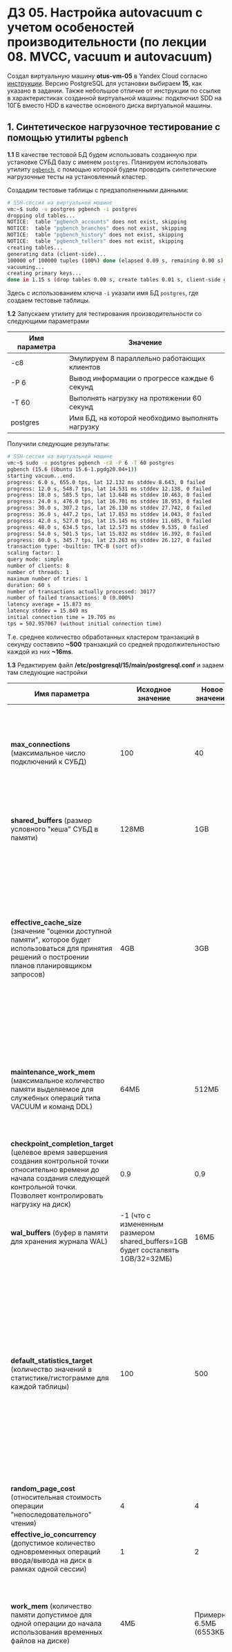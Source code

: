 # ДЗ 05. Настройка autovacuum с учетом особеностей производительности (по лекции 08. MVCC, vacuum и autovacuum)

Создал виртуальную машину **otus-vm-05** в Yandex Cloud согласно [инструкции](../00.Common/01.YC_start.md). Версию PostgreSQL для установки выбираем **15**, как указано в задании. Также небольшое отличие от инструкции по ссылке в характеристиках созданной виртуальной машины: подключил SDD на 10ГБ вместо HDD в качестве основного диска виртуальной машины.

## 1. Синтетическое нагрузочное тестирование с помощью утилиты `pgbench`

**1.1** В качестве тестовой БД будем использовать созданную при установке СУБД базу с именем `postgres`. Планируем использовать утилиту [`pgbench`](https://www.postgresql.org/docs/15/pgbench.html), с помощью которой будем проводить синтетические нагрузочные тесты на установленный кластер.

Создадим тестовые таблицы с предзаполненными данными:

```bash
# SSH-сессия на виртуальной машине
vm:~$ sudo -u postgres pgbench -i postgres
dropping old tables...
NOTICE:  table "pgbench_accounts" does not exist, skipping
NOTICE:  table "pgbench_branches" does not exist, skipping
NOTICE:  table "pgbench_history" does not exist, skipping
NOTICE:  table "pgbench_tellers" does not exist, skipping
creating tables...
generating data (client-side)...
100000 of 100000 tuples (100%) done (elapsed 0.09 s, remaining 0.00 s)
vacuuming...
creating primary keys...
done in 1.15 s (drop tables 0.00 s, create tables 0.01 s, client-side generate 0.12 s, vacuum 0.04 s, primary keys 0.99 s).
```

Здесь с использованием ключа `-i` указали имя БД `postgres`, где создаем тестовые таблицы.

**1.2** Запускаем утилиту для тестирования производительности со следующими параметрами

| Имя параметра | Значение |
|---------------|----------|
|-с8| Эмулируем 8 параллельно работающих клиентов |
|-P 6| Вывод информации о прогрессе каждые 6 секунд|
|-T 60| Выполнять нагрузку на протяжении 60 секунд||
|postgres| Имя БД, на которой необходимо выполнять нагрузку|

Получили следующие результаты:

```bash
# SSH-сессия на виртуальной машине
vm:~$ sudo -u postgres pgbench -c8 -P 6 -T 60 postgres
pgbench (15.6 (Ubuntu 15.6-1.pgdg20.04+1))
starting vacuum...end.
progress: 6.0 s, 655.0 tps, lat 12.132 ms stddev 8.643, 0 failed
progress: 12.0 s, 548.7 tps, lat 14.531 ms stddev 12.138, 0 failed
progress: 18.0 s, 585.5 tps, lat 13.648 ms stddev 10.463, 0 failed
progress: 24.0 s, 476.0 tps, lat 16.701 ms stddev 18.953, 0 failed
progress: 30.0 s, 307.2 tps, lat 26.130 ms stddev 27.742, 0 failed
progress: 36.0 s, 447.2 tps, lat 17.853 ms stddev 14.043, 0 failed
progress: 42.0 s, 527.0 tps, lat 15.145 ms stddev 11.685, 0 failed
progress: 48.0 s, 634.5 tps, lat 12.573 ms stddev 9.535, 0 failed
progress: 54.0 s, 501.5 tps, lat 15.832 ms stddev 16.392, 0 failed
progress: 60.0 s, 345.7 tps, lat 23.263 ms stddev 26.127, 0 failed
transaction type: <builtin: TPC-B (sort of)>
scaling factor: 1
query mode: simple
number of clients: 8
number of threads: 1
maximum number of tries: 1
duration: 60 s
number of transactions actually processed: 30177
number of failed transactions: 0 (0.000%)
latency average = 15.873 ms
latency stddev = 15.849 ms
initial connection time = 19.705 ms
tps = 502.957067 (without initial connection time)
```

Т.е. среднее количество обработанных кластером транзакций в секунду составило **~500** транзакций со средней продолжительностью каждой из них **~16ms**.

**1.3** Редактируем файл **/etc/postgresql/15/main/postgresql.conf** и задаем там следующие настройки

|Имя параметра|Исходное значение|Новое значение|Комментарий|
|-|-|-|-|
|**max_connections** (максимальное число подключений к СУБД)|100|40|Учитывая, что мы планируем в нашем тесте эмулировать не более 8 подключений, то данная настройка не должна повлиять на производительность кластера в рамках наших испытаний|
|**shared_buffers** (размер условного "кеша" СУБД в памяти)|128MB|1GB|Как и предлагается в [документации](https://www.postgresql.org/docs/15/runtime-config-resource.html#GUC-SHARED-BUFFERS) выставляем значение в 25% от доступной памяти сервера |
|**effective_cache_size** (значение "оценки доступной памяти", которое будет использоваться для принятия решений о построении планов планировщиком запросов)|4GB|3GB|Насколько я понимаю, логика здесь выставить значение *<память сервера> - <размер shared_buffers>*, чтобы планировщик предполагал, что для выполнения запросов у него есть 3GB памяти и не приходилось уходить в swap при выполнении запросов. Однако не уверен, что в масштабах нашего синтетического теста это даст какой-либо эффект|
|**maintenance_work_mem** (максимальное количество памяти выделяемое для служебных операций типа VACUUM и команд DDL)|64МБ|512МБ|В нашем тесте будет активно использоваться автовакуум, потому, думаю, увеличение данного параметра позволит кластеру более полно использовать доступные ресурсы сервера|
|**checkpoint_completion_target** (целевое время завершения создания контрольной точки относительно времени до начала создания следующей контрольной точки. Позволяет контролировать нагрузку на диск)|0.9|0.9||
|**wal_buffers** (буфер в памяти для хранения журнала WAL)|-1 (что с измененным размером shared_buffers=1GB будет состалвять 1GB/32=32МБ)|16МБ|Сложно сказать почему в нашей ситуации оставить значение по умолчанию не будет верным решением|
|**default_statistics_target** (количество значений в статистике/гистограмме для каждой таблицы)|100|500|Повышение значения по умолчанию в 5 раз, согласно [документации](https://www.postgresql.org/docs/current/runtime-config-query.html#GUC-DEFAULT-STATISTICS-TARGET) может несколько замедлить команду `ANALYZE` но должно позволить хранить в статистике большее количество записей с меньшим шагом, что может позволить планировщику запросов строить более точный план на основе этой информации. Не уверен, что на объемах в 100 000 строк в нашем синтетическом тесте эти изменения как-то проявят себя|
|**random_page_cost** (относительная стоимость операции "непоследовательного" чтения)|4|4||
|**effective_io_concurrency** (допустимое количество одновременных операций ввода/вывода на диск в рамках одной сессии)|1|2||
|**work_mem** (количество памяти допустимое для одной операции до начала использования временных файлов на диске)|4МБ|Примерно 6.5МБ (6553КБ)|В полтора раза увеличили параметр, что, учитывая параллельную работу не более 8 процессов в рамках нашего синтетического теста, может быть полезным|
|**min_wal_size** (минимальный размер WAL файла)|80МБ|4ГБ|Имеет смысл, чтобы заранее зарезервировать место на диске и снизить необходимость часто переключаться на поиск и выделение дополнительного места на диске под нагрузкой|
|**max_wal_size** (максимальный размер WAL файла)|1ГБ|16ГБ|Выглядит, что несколько рискованное изменение учитывая конфигурацию сервера с 10ГБ дискового пространства. Т.е. потенциально может произойти ситуация, когда место на нашем сервере закончится|

> [!NOTE]
> Я выполнял изменения напрямую в файле конфигурации **postgresql.conf**, однако возможно было также вынести только необходимые параметры в отдельный файл и воспользовальзоваться параметром `include_dir = <путь до папки с файлами конфигурации>` (см. https://www.postgresql.org/docs/15/config-setting.html), чтобы не редактировать каджый раз большой файл со всеми настройками.

**1.4** Повторно запускаем утилиту с теми же параметрами, что и на шаге **1.2**

```bash
# SSH-сессия на виртуальной машине
vm:~$ sudo -u postgres pgbench -c8 -P 6 -T 60 postgres
pgbench (15.6 (Ubuntu 15.6-1.pgdg20.04+1))
starting vacuum...end.
progress: 6.0 s, 490.3 tps, lat 16.146 ms stddev 16.918, 0 failed
progress: 12.0 s, 417.2 tps, lat 19.219 ms stddev 18.779, 0 failed
progress: 18.0 s, 646.3 tps, lat 12.360 ms stddev 8.716, 0 failed
progress: 24.0 s, 538.0 tps, lat 14.823 ms stddev 11.551, 0 failed
progress: 30.0 s, 586.5 tps, lat 13.618 ms stddev 10.134, 0 failed
progress: 36.0 s, 500.8 tps, lat 15.807 ms stddev 16.992, 0 failed
progress: 42.0 s, 401.0 tps, lat 20.083 ms stddev 23.862, 0 failed
progress: 48.0 s, 543.2 tps, lat 14.679 ms stddev 11.303, 0 failed
progress: 54.0 s, 424.5 tps, lat 18.797 ms stddev 15.087, 0 failed
progress: 60.0 s, 639.8 tps, lat 12.511 ms stddev 9.266, 0 failed
transaction type: <builtin: TPC-B (sort of)>
scaling factor: 1
query mode: simple
number of clients: 8
number of threads: 1
maximum number of tries: 1
duration: 60 s
number of transactions actually processed: 31134
number of failed transactions: 0 (0.000%)
latency average = 15.386 ms
latency stddev = 14.536 ms
initial connection time = 19.270 ms
tps = 518.844648 (without initial connection time)
```

Выдало значение в **518** транзакций в секунду (словно бы в рамках погрешности, честно говоря, но на 20 транзакций больше). Повторные попытки выполнения без изменения настроек подтвердили, что это действительно была погрешность и средняя пропускная способность не изменилась и составляет 500 транзакций в секунду.
Более того попробовал использовать параметры с сайла [pgconfig.org](https://www.pgconfig.org/#/?max_connections=100&pg_version=15&environment_name=WEB&total_ram=4&cpus=2&drive_type=SSD&arch=x86-64&os_type=linux) с учетом характеристик созданного нами сервера, и так же не получил никаких изменений :confused:

## 2. Эксперименты с `autovacuum`

**2.1** Создаем таблицу для тестирования с одним текстовым полем. Поле заполним одним миллионом строк со строковым представлением случайного uuid в качестве значения. Для создания случайного uuid будем использовать функцию `gen_random_uuid()`

```sql
-- Утилита psql (пользователь postgres)
postgres=# create table t1 (c1 varchar(100));
CREATE TABLE
postgres=# insert into t1 (c1)
postgres-# select replace(gen_random_uuid()::text, '-', '')
postgres-# from generate_series(1, 1000000);
INSERT 0 1000000
```

**2.2** Проверим размер файла для созданной таблицы. Для этого получим информацию о **oid** базы данных и имени файла таблицы

```sql
-- Утилита psql (пользователь postgres)
postgres=# select oid, datname from pg_database;
 oid |  datname
-----+-----------
   5 | postgres
   1 | template1
   4 | template0
(3 rows)

postgres=# postgres=# select relname, relfilenode, reltoastrelid from pg_class where relname = 't1';
 relname | relfilenode | reltoastrelid
---------+-------------+---------------
 t1      |       16669 |             0
(1 row)
```

Исходя из полученных значений проверяем размер файла по пути `/var/lib/postgresql/15/main/base/5/16669`

```bash
# SSH-сессия на виртуальной машине
vm:~$ sudo ls -l --block-size=M /var/lib/postgresql/15/main/base/5/16669
-rw------- 1 postgres postgres 66M Apr  3 06:24 /var/lib/postgresql/15/main/base/5/16669
```

Отмечаем, что размер файла таблицы составил **66МБ**.

**2.3** Пробуем в цикле обновить строки таблицы 5 раз добавляя каждый раз по одному символу в конец строки

```sql
-- Утилита psql (пользователь postgres)
postgres=# do $$
postgres$# begin
postgres$#     for i in 1..5 loop
postgres$#         update t1 set c1 = c1 || i::text;
postgres$#         raise notice 'iteration number: %', i;
postgres$#     end loop;
postgres$# end $$;
NOTICE:  iteration number: 1
NOTICE:  iteration number: 2
NOTICE:  iteration number: 3
NOTICE:  iteration number: 4
NOTICE:  iteration number: 5
DO
```

Проверим количество мертвых строк в таблице и когда последний раз приходил автовакуум

```sql
-- Утилита psql (пользователь postgres)
postgres=# select now();
             now
------------------------------
 2024-04-03 06:36:27.375890+00
(1 row)

postgres=# SELECT relname, n_live_tup, n_dead_tup, trunc(100*n_dead_tup/(n_live_tup+1))::float "dead to live ratio in %", last_autovacuum FROM pg_stat_user_TABLEs WHERE relname = 't1'; 
 relname | n_live_tup | n_dead_tup | dead to live ratio in % |        last_autovacuum
---------+------------+------------+-------------------------+-------------------------------
 t1      |    1000000 |    5000000 |                     499 | 2024-04-03 06:16:35.223732+00
(1 row)
```

Видим, что автовакуум ещё не прошёл и у нас в таблице 5 миллионов "мертвых строк", так как на каждое обновление строки у нас создается её новая копия, а старая строка помечается как "мервая"/удаленная. Потому имеем в таблице по 5 удаленных строк на одну "живую".

Спустя несколько секунд пробуем ещё раз проверить состояние таблицы

```sql
-- Утилита psql (пользователь postgres)
postgres=# SELECT relname, n_live_tup, n_dead_tup, trunc(100*n_dead_tup/(n_live_tup+1))::float "dead to live ratio in %", last_autovacuum FROM pg_stat_user_TABLEs WHERE relname = 't1';
 relname | n_live_tup | n_dead_tup | dead to live ratio in % |        last_autovacuum
---------+------------+------------+-------------------------+-------------------------------
 t1      |    1000000 |          0 |                       0 | 2024-04-03 06:36:39.272968+00
(1 row)
```

Видим, что автовакуум прошёл и мертвых строк не осталось. Проверим размер файла

```bash
# SSH-сессия на виртуальной машине
vm:~$ sudo ls -l --block-size=M /var/lib/postgresql/15/main/base/5/16669
-rw------- 1 postgres postgres 391M Apr  3 06:39 /var/lib/postgresql/15/main/base/5/16669
```

Видим, что он составил **391МБ**. То есть примерно в 6 раз больше исходных 66МБ, что сходится с информацией о том, что до запуска автовакуума в таблице было 5 миллионов "мертвых" строк и 1 миллион активных. Так как автовакуум не возвращает место в систему, а просто чистит значения в файле для повторного использования в рамках таблицы, то значение файла не вернулось к исходному.

**2.4** Пробуем в цикле обновить строки таблицы ещё по 5 раз добавляя каждый раз по одному дополнительному символу в конец строки

```sql
-- Утилита psql (пользователь postgres)
postgres=# do $$
postgres$# begin
postgres$#     for i in 6..10 loop
postgres$#         update t1 set c1 = c1 || i::text;
postgres$#         raise notice 'iteration number: % (%)', i, now();
postgres$#     end loop;
postgres$# end $$;
NOTICE:  iteration number: 6 (2024-04-03 06:45:20.563539+00)
NOTICE:  iteration number: 7 (2024-04-03 06:45:20.563539+00)
NOTICE:  iteration number: 8 (2024-04-03 06:45:20.563539+00)
NOTICE:  iteration number: 9 (2024-04-03 06:45:20.563539+00)
NOTICE:  iteration number: 10 (2024-04-03 06:45:20.563539+00)
DO
```

Снова проверяем состав таблицы

```sql
-- Утилита psql (пользователь postgres)
postgres=# SELECT relname, n_live_tup, n_dead_tup, trunc(100*n_dead_tup/(n_live_tup+1))::float "dead to live ratio in %", last_autovacuum FROM pg_stat_user_TABLEs WHERE relname = 't1';
 relname | n_live_tup | n_dead_tup | dead to live ratio in % |        last_autovacuum
---------+------------+------------+-------------------------+-------------------------------
 t1      |    1000000 |    5000000 |                     499 | 2024-04-03 06:36:39.272968+00
(1 row)
```

Видим, что успели до автовакуума и снова у нас 5 удаленных строк на одну активную.

Спустя несколько секунд пробуем ещё раз проверить состояние таблицы и видим, что после автовакуума все удаленные строки почистились

```sql
-- Утилита psql (пользователь postgres)
postgres=# SELECT relname, n_live_tup, n_dead_tup, trunc(100*n_dead_tup/(n_live_tup+1))::float "dead to live ratio in %", last_autovacuum FROM pg_stat_user_TABLEs WHERE relname = 't1';
 relname | n_live_tup | n_dead_tup | dead to live ratio in % |        last_autovacuum
---------+------------+------------+-------------------------+-------------------------------
 t1      |    1000000 |          0 |                       0 | 2024-04-03 06:47:37.838423+00
(1 row)
```

Проверим размер файла с таблицей

```bash
# SSH-сессия на виртуальной машине
vm:~$ sudo ls -l --block-size=M /var/lib/postgresql/15/main/base/5/16669
-rw------- 1 postgres postgres 415M Apr  3 06:46 /var/lib/postgresql/15/main/base/5/16669
```

Видим, что размер таблицы составил **415МБ**, т.е. увеличился незначительно относительно прошлого изменения. Рост произошёл за счет добавленных символов в конец строки. Кардинально же количество места выделенного под строки в таблице не изменилось, так как при повторном обновлении для создания новых строк использовалось уже выделенное в файле место, которое было почищено автовакуумом на предыдущем шаге **2.3**.

**2.5** Попробуем отключить автовакуум на нашей тестовой таблице

```sql
-- Утилита psql (пользователь postgres)
postgres=# alter table t1 set (autovacuum_enabled = false);
ALTER TABLE
```

**2.6** Обновим последовательно все строки таблицы 10 добавляя в конец строки новый символ

```sql
-- Утилита psql (пользователь postgres)
postgres=# do $$
postgres$# begin
postgres$#     for i in 1..10 loop
postgres$#         update t1 set c1 = c1 || 'a';
postgres$#         raise notice 'iteration number: % (%)', i, now();
postgres$#     end loop;
postgres$# end $$;
NOTICE:  iteration number: 1 (2024-04-03 06:55:06.522445+00)
NOTICE:  iteration number: 2 (2024-04-03 06:55:06.522445+00)
NOTICE:  iteration number: 3 (2024-04-03 06:55:06.522445+00)
NOTICE:  iteration number: 4 (2024-04-03 06:55:06.522445+00)
NOTICE:  iteration number: 5 (2024-04-03 06:55:06.522445+00)
NOTICE:  iteration number: 6 (2024-04-03 06:55:06.522445+00)
NOTICE:  iteration number: 7 (2024-04-03 06:55:06.522445+00)
NOTICE:  iteration number: 8 (2024-04-03 06:55:06.522445+00)
NOTICE:  iteration number: 9 (2024-04-03 06:55:06.522445+00)
NOTICE:  iteration number: 10 (2024-04-03 06:55:06.522445+00)
DO
```

Проверим состав строк таблицы

```sql
-- Утилита psql (пользователь postgres)
postgres=# SELECT relname, n_live_tup, n_dead_tup, trunc(100*n_dead_tup/(n_live_tup+1))::float "dead to live ratio in %", last_autovacuum FROM pg_stat_user_TABLEs WHERE relname = 't1';
 relname | n_live_tup | n_dead_tup | dead to live ratio in % |        last_autovacuum
---------+------------+------------+-------------------------+-------------------------------
 t1      |    1000000 |   10000000 |                     999 | 2024-04-03 06:47:37.838423+00
(1 row)
```

Видим, что теперь на каждую "живую" строку у нас 10 "мертвых". Поскольку автовакуум мы выключили, то автоматической очистки "мертвых" строк не произойдет.

Проверим размер файла с таблицей

```bash
# SSH-сессия на виртуальной машине
vm:~$ sudo ls -l --block-size=M /var/lib/postgresql/15/main/base/5/16669
-rw------- 1 postgres postgres 849M Apr  3 07:01 /var/lib/postgresql/15/main/base/5/16669
```

Размер файла вырос примерно вдвое по сравнению с предыдущим замером. Так как автовакуум выключен, то сначала субд заняла место очищенных ранее но не возвращенных в систему 5 миллионов строк, а затем начала добавлять ещё по строке на каждое обновление строки в таблице (то есть ещё 5 миллионов). Также новые строки стали чуть больше размером, т.к. мы каждый раз добавляем к ним по дополнительному символу.

**2.7** Чтобы вернуть место в систему выполним команду `vacuum full`, которая приведет к физическому копированию файла в системе

```sql
-- Утилита psql (пользователь postgres)
postgres=# vacuum full;
VACUUM
```

Так как происходит копирование файлов на уровне системы, то после `vacuum full` может поменяться имя файла таблицы. Проверим этот момент

```sql
-- Утилита psql (пользователь postgres)
postgres=# select oid, datname from pg_database;
 oid |  datname
-----+-----------
   5 | postgres
   1 | template1
   4 | template0
(3 rows)

postgres=# select relname, relfilenode, reltoastrelid from pg_class where relname = 't1';
 relname | relfilenode | reltoastrelid
---------+-------------+---------------
 t1      |       16693 |             0
(1 row)
```

Действительно, имя файла таблицы поменялось с **16669** на **16693**. Посмотрим размер нового файла

```bash
# SSH-сессия на виртуальной машине
yc-user@otus-vm-05:~$ sudo ls -l --block-size=M /var/lib/postgresql/15/main/base/5/16693
-rw------- 1 postgres postgres 81M Apr  3 07:25 /var/lib/postgresql/15/main/base/5/16693
```

Он составил **81МБ**, что всего на 15МБ отличается от исходного размера файла, который мы получилили в пункте **2.2**. Эту разницу можно объяснить 20 символами, которые мы добавили в конец каждой строки нашей таблицы.